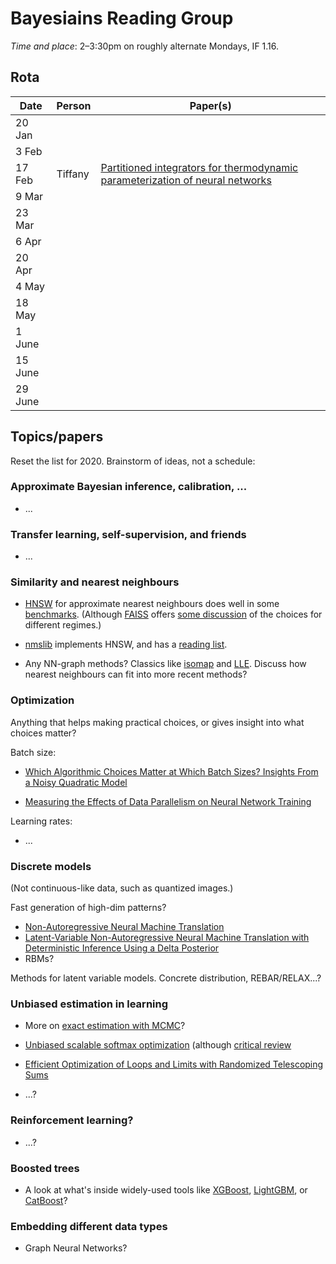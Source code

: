 # Bayesiains Reading Group

*Time and place*: 2–3:30pm on roughly alternate Mondays, IF 1.16.

## Rota

| Date  | Person | Paper(s) |
| --- | --- | --- |
| 20 Jan |  |  |
| 3 Feb |  |  |
| 17 Feb | Tiffany | [Partitioned integrators for thermodynamic parameterization of neural networks](https://arxiv.org/abs/1908.11843) |
| 9 Mar |  |  |
| 23 Mar |  |  |
| 6 Apr |  |  |
| 20 Apr |  |  |
| 4 May |  |  |
| 18 May |  |  |
| 1 June |  |  |
| 15 June |  |  |
| 29 June |  |  |


## Topics/papers

Reset the list for 2020. Brainstorm of ideas, not a schedule:

### Approximate Bayesian inference, calibration, ...

- ...


### Transfer learning, self-supervision, and friends

- ...


### Similarity and nearest neighbours

- [HNSW](https://arxiv.org/abs/1603.09320) for approximate nearest neighbours does well in some [benchmarks](http://ann-benchmarks.com/). (Although [FAISS](https://github.com/facebookresearch/faiss/wiki) offers [some discussion](https://github.com/facebookresearch/faiss/wiki/Guidelines-to-choose-an-index) of the choices for different regimes.)

- [nmslib](https://github.com/nmslib/nmslib) implements HNSW, and has a [reading list](https://github.com/nmslib/nmslib#related-publications).

- Any NN-graph methods? Classics like [isomap](http://www.sciencemag.org/cgi/content/abstract/290/5500/2319) and [LLE](http://www.sciencemag.org/cgi/content/full/290/5500/2323). Discuss how nearest neighbours can fit into more recent methods?


### Optimization

Anything that helps making practical choices, or gives insight into what choices matter?

Batch size:

- [Which Algorithmic Choices Matter at Which Batch Sizes? Insights From a Noisy Quadratic Model](http://papers.nips.cc/paper/9030-which-algorithmic-choices-matter-at-which-batch-sizes-insights-from-a-noisy-quadratic-model)

- [Measuring the Effects of Data Parallelism on Neural Network Training](https://arxiv.org/abs/1811.03600)

Learning rates:

- ...


### Discrete models

(Not continuous-like data, such as quantized images.)

Fast generation of high-dim patterns?

- [Non-Autoregressive Neural Machine Translation](https://arxiv.org/abs/1711.02281)
- [Latent-Variable Non-Autoregressive Neural Machine Translation with Deterministic Inference Using a Delta Posterior](https://arxiv.org/abs/1908.07181)
- RBMs?

Methods for latent variable models. Concrete distribution, REBAR/RELAX...?


### Unbiased estimation in learning

- More on [exact estimation with MCMC](https://sites.google.com/site/pierrejacob/articles)?

- [Unbiased scalable softmax optimization](https://arxiv.org/abs/1803.08577) (although [critical review](https://openreview.net/forum?id=H1bhRHeA-)

- [Efficient Optimization of Loops and Limits with Randomized Telescoping Sums](https://arxiv.org/abs/1905.07006)

- ...?


### Reinforcement learning?

- ...?


### Boosted trees

- A look at what's inside widely-used tools like [XGBoost](http://dmlc.cs.washington.edu/xgboost.html), [LightGBM](https://github.com/microsoft/LightGBM), or [CatBoost](https://catboost.ai/)?


### Embedding different data types

- Graph Neural Networks?

